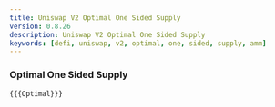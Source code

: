 ```yaml
---
title: Uniswap V2 Optimal One Sided Supply
version: 0.8.26
description: Uniswap V2 Optimal One Sided Supply
keywords: [defi, uniswap, v2, optimal, one, sided, supply, amm]
---
```


### Optimal One Sided Supply

```solidity
{{{Optimal}}}
```
